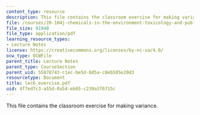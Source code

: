 ```yaml
---
content_type: resource
description: This file contains the classroom exercise for making variance.
file: /courses/20-104j-chemicals-in-the-environment-toxicology-and-public-health-be-104j-spring-2005/4f7ed7c3a55d0a54eb65c239a376715c_lec6_exercise.pdf
file_size: 91948
file_type: application/pdf
learning_resource_types:
- Lecture Notes
license: https://creativecommons.org/licenses/by-nc-sa/4.0/
ocw_type: OCWFile
parent_title: Lecture Notes
parent_type: CourseSection
parent_uid: 55878743-c1ec-be5d-8d5a-c8eb585e20d3
resourcetype: Document
title: lec6_exercise.pdf
uid: 4f7ed7c3-a55d-0a54-eb65-c239a376715c
---
```

This file contains the classroom exercise for making variance.